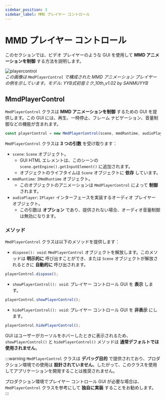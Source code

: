 ```yaml
---
sidebar_position: 3
sidebar_label: MMD プレイヤー コントロール
---
```


# MMD プレイヤー コントロール

このセクションでは、ビデオ プレイヤーのような GUI を使用して **MMD アニメーションを制御** する方法を説明します。

![playercontrol](@site/docs/reference/runtime/animation/mmd-player-control/playercontrol.png) \
*この画像は `MmdPlayerControl` で構成された MMD アニメーション プレイヤーの例を示しています。モデル: YYB式初音ミク_10th_v1.02 by SANMUYYB*

## MmdPlayerControl

`MmdPlayerControl` クラスは **MMD アニメーションを制御** するための GUI を提供します。この GUI には、再生、一時停止、フレーム ナビゲーション、音量制御などの機能が含まれます。

```typescript
const playerControl = new MmdPlayerControl(scene, mmdRuntime, audioPlayer);
```

`MmdPlayerControl` クラスは **3 つの引数** を受け取ります：
- `scene`: `Scene` オブジェクト。
  - GUI HTML エレメントは、このシーンの `scene.getEngine().getInputElement()` に追加されます。
  - オブジェクトのライフタイムは `Scene` オブジェクトに **依存** しています。
- `mmdRuntime`: `IMmdRuntime` オブジェクト。
  - このオブジェクトのアニメーションは `MmdPlayerControl` によって **制御** されます。
- `audioPlayer`: `IPlayer` インターフェースを実装するオーディオ プレイヤー オブジェクト。
  - この引数は **オプション** であり、提供されない場合、オーディオ音量制御は無効になります。

### メソッド

`MmdPlayerControl` クラスは以下のメソッドを提供します：

- `dispose(): void`: `MmdPlayerControl` オブジェクトを解放します。このメソッドは **明示的に** 呼び出すことができ、または `Scene` オブジェクトが解放されるときに **自動的に** 呼び出されます。

```typescript
playerControl.dispose();
```

- `showPlayerControl(): void`: プレイヤー コントロール GUI を **表示** します。

```typescript
playerControl.showPlayerControl();
```

- `hidePlayerControl(): void`: プレイヤー コントロール GUI を **非表示** にします。

```typescript
playerControl.hidePlayerControl();
```

GUI はユーザーがカーソルをホバーしたときに表示されるため、`showPlayerControl()` と `hidePlayerControl()` メソッドは **通常デフォルトでは使用されません**。

:::warning
`MmdPlayerControl` クラスは **デバッグ目的** で提供されており、プロダクション環境での使用は **設計されていません**。したがって、このクラスを使用してアプリケーションを開発することは推奨されません。

プロダクション環境でプレイヤー コントロール GUI が必要な場合は、`MmdPlayerControl` クラスを参考にして **独自に実装** することをお勧めします。
:::
